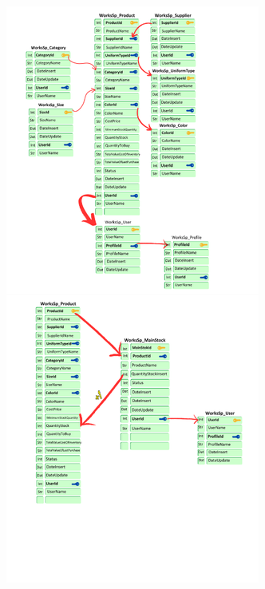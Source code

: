![image](https://github.com/rodrigofurlaneti/sqlServerWorksSp/blob/main/Uml_1.png)
![image](https://github.com/rodrigofurlaneti/sqlServerWorksSp/blob/main/Uml_2.png)
